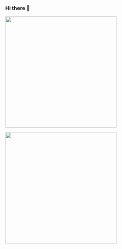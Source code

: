 ### Hi there 👋

<p>
  <a href="https://vaunt.dev">
    <img src="https://api.vaunt.dev/v1/github/entities/jeff1010322/contributions?format=svg&private=true" width="350" />
  </a>
</p>

<p>
  <a href="https://vaunt.dev">
    <img src="https://api.vaunt.dev/v1/github/entities/jeff1010322/achievements?format=svg&limit=3" width="350" />
  </a>
</p>
